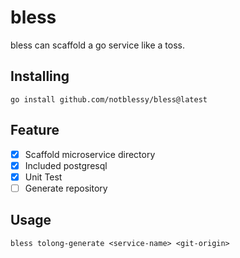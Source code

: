 # bless

bless can scaffold a go service like a toss.

## Installing

```
go install github.com/notblessy/bless@latest
```

## Feature

- [x] Scaffold microservice directory
- [x] Included postgresql
- [x] Unit Test
- [ ] Generate repository

## Usage

```
bless tolong-generate <service-name> <git-origin>
```
